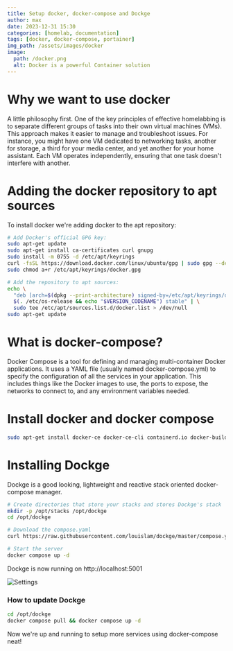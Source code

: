 ```yaml
---
title: Setup docker, docker-compose and Dockge
author: max
date: 2023-12-31 15:30
categories: [homelab, documentation]
tags: [docker, docker-compose, portainer]
img_path: /assets/images/docker
image:
  path: /docker.png
  alt: Docker is a powerful Container solution
---
```


# Why we want to use docker
A little philosophy first. One of the key principles of effective homelabbing is to separate different groups of tasks into their own virtual machines (VMs). This approach makes it easier to manage and troubleshoot issues. For instance, you might have one VM dedicated to networking tasks, another for storage, a third for your media center, and yet another for your home assistant. Each VM operates independently, ensuring that one task doesn't interfere with another.

# Adding the docker repository to apt sources

To install docker we're adding docker to the apt repository:

```bash
# Add Docker's official GPG key:
sudo apt-get update
sudo apt-get install ca-certificates curl gnupg
sudo install -m 0755 -d /etc/apt/keyrings
curl -fsSL https://download.docker.com/linux/ubuntu/gpg | sudo gpg --dearmor -o /etc/apt/keyrings/docker.gpg
sudo chmod a+r /etc/apt/keyrings/docker.gpg

# Add the repository to apt sources:
echo \
  "deb [arch=$(dpkg --print-architecture) signed-by=/etc/apt/keyrings/docker.gpg] https://download.docker.com/linux/ubuntu \
  $(. /etc/os-release && echo "$VERSION_CODENAME") stable" | \
  sudo tee /etc/apt/sources.list.d/docker.list > /dev/null
sudo apt-get update
```

# What is docker-compose?

Docker Compose is a tool for defining and managing multi-container Docker applications. It uses a YAML file (usually named docker-compose.yml) to specify the configuration of all the services in your application. This includes things like the Docker images to use, the ports to expose, the networks to connect to, and any environment variables needed.

# Install docker and docker compose

```bash
sudo apt-get install docker-ce docker-ce-cli containerd.io docker-buildx-plugin docker-compose-plugin
```

# Installing Dockge
Dockge is a good looking, lightweight and reactive stack oriented docker-compose manager.

```bash
# Create directories that store your stacks and stores Dockge's stack
mkdir -p /opt/stacks /opt/dockge
cd /opt/dockge

# Download the compose.yaml
curl https://raw.githubusercontent.com/louislam/dockge/master/compose.yaml --output compose.yaml

# Start the server
docker compose up -d
```

Dockge is now running on http://localhost:5001

![Settings](dockge.png)


### How to update Dockge

```bash
cd /opt/dockge
docker compose pull && docker compose up -d
```

Now we're up and running to setup more services using docker-compose  neat! 